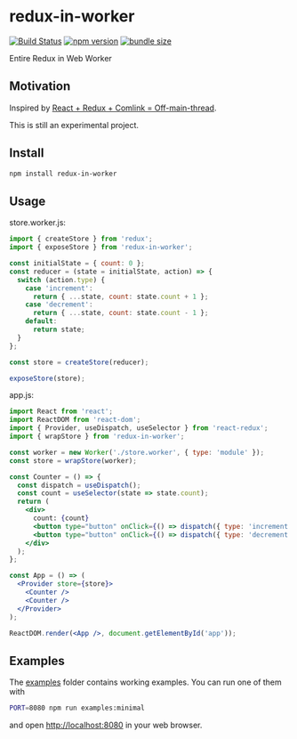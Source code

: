 # redux-in-worker

[![Build Status](https://travis-ci.com/dai-shi/redux-in-worker.svg?branch=master)](https://travis-ci.com/dai-shi/redux-in-worker)
[![npm version](https://badge.fury.io/js/redux-in-worker.svg)](https://badge.fury.io/js/redux-in-worker)
[![bundle size](https://badgen.net/bundlephobia/minzip/redux-in-worker)](https://bundlephobia.com/result?p=redux-in-worker)

Entire Redux in Web Worker

## Motivation

Inspired by [React + Redux + Comlink = Off-main-thread](https://dassur.ma/things/react-redux-comlink/).

This is still an experimental project.

## Install

```bash
npm install redux-in-worker
```

## Usage

store.worker.js:
```javascript
import { createStore } from 'redux';
import { exposeStore } from 'redux-in-worker';

const initialState = { count: 0 };
const reducer = (state = initialState, action) => {
  switch (action.type) {
    case 'increment':
      return { ...state, count: state.count + 1 };
    case 'decrement':
      return { ...state, count: state.count - 1 };
    default:
      return state;
  }
};

const store = createStore(reducer);

exposeStore(store);
```

app.js:
```jsx
import React from 'react';
import ReactDOM from 'react-dom';
import { Provider, useDispatch, useSelector } from 'react-redux';
import { wrapStore } from 'redux-in-worker';

const worker = new Worker('./store.worker', { type: 'module' });
const store = wrapStore(worker);

const Counter = () => {
  const dispatch = useDispatch();
  const count = useSelector(state => state.count);
  return (
    <div>
      count: {count}
      <button type="button" onClick={() => dispatch({ type: 'increment' })}>+1</button>
      <button type="button" onClick={() => dispatch({ type: 'decrement' })}>-1</button>
    </div>
  );
};

const App = () => (
  <Provider store={store}>
    <Counter />
    <Counter />
  </Provider>
);

ReactDOM.render(<App />, document.getElementById('app'));
```

## Examples

The [examples](examples) folder contains working examples.
You can run one of them with

```bash
PORT=8080 npm run examples:minimal
```

and open <http://localhost:8080> in your web browser.
